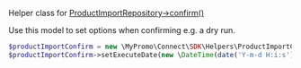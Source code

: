 Helper class for [ProductImportRepository->confirm()][ProductImportRepository]

Use this model to set options when confirming e.g. a dry run.

```php
$productImportConfirm = new \MyPromo\Connect\SDK\Helpers\ProductImportConfirm();
$productImportConfirm->setExecuteDate(new \DateTime(date('Y-m-d H:i:s')));
```

[ProductImportRepository]: ../../Repositories/ProductFeeds/ProductImportRepository.md
